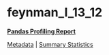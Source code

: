 # feynman_I_13_12

[**Pandas Profiling Report**](https://epistasislab.github.io/pmlb/profile/feynman_I_13_12.html)

[Metadata](metadata.yaml) | [Summary Statistics](summary_stats.tsv)

